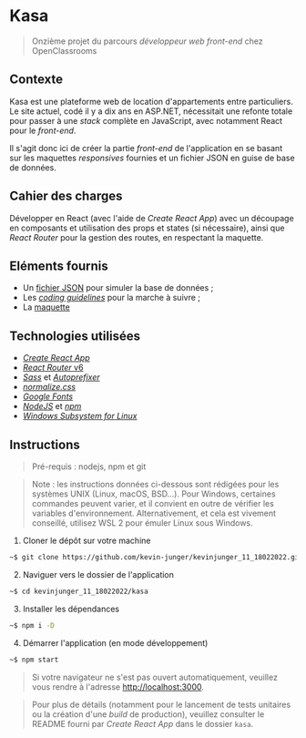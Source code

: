 # Kasa

> Onzième projet du parcours _développeur web front-end_ chez OpenClassrooms

## Contexte

Kasa est une plateforme web de location d'appartements entre particuliers. Le site actuel, codé il y a dix ans en ASP.NET, nécessitait une refonte totale pour passer à une _stack_ complète en JavaScript, avec notamment React pour le _front-end_.

Il s'agit donc ici de créer la partie _front-end_ de l'application en se basant sur les maquettes _responsives_ fournies et un fichier JSON en guise de base de données.

## Cahier des charges

Développer en React (avec l'aide de _Create React App_) avec un découpage en composants et utilisation des props et states (si nécessaire), ainsi que _React Router_ pour la gestion des routes, en respectant la maquette.

## Eléments fournis

- Un [fichier JSON](https://s3-eu-west-1.amazonaws.com/course.oc-static.com/projects/Front-End+V2/P9+React+1/logements.json) pour simuler la base de données ;
- Les [_coding guidelines_](https://course.oc-static.com/projects/Front-End+V2/P9+React+1/Coding+guidelines+Kasa+FR.pdf) pour la marche à suivre ;
- La [maquette](https://www.figma.com/file/bAnXDNqRKCRRP8mY2gcb5p/UI-Design?node-id=4%3A1)

## Technologies utilisées

- [_Create React App_](https://create-react-app.dev/)
- [_React Router_ v6](https://reactrouter.com/)
- [_Sass_](https://sass-lang.com/) et [_Autoprefixer_](https://github.com/postcss/autoprefixer)
- [_normalize.css_](https://necolas.github.io/normalize.css/)
- [_Google Fonts_](https://fonts.google.com/)
- [_NodeJS_](https://nodejs.org/en/) et [_npm_](https://www.npmjs.com/)
- [_Windows Subsystem for Linux_](https://docs.microsoft.com/fr-fr/windows/wsl/)

## Instructions

> Pré-requis : nodejs, npm et git

> Note : les instructions données ci-dessous sont rédigées pour les systèmes UNIX (Linux, macOS, BSD...). Pour Windows, certaines commandes peuvent varier, et il convient en outre de vérifier les variables d'environnement. Alternativement, et cela est vivement conseillé, utilisez WSL 2 pour émuler Linux sous Windows.

1. Cloner le dépôt sur votre machine

```bash
~$ git clone https://github.com/kevin-junger/kevinjunger_11_18022022.git
```

2. Naviguer vers le dossier de l'application

```bash
~$ cd kevinjunger_11_18022022/kasa
```

3. Installer les dépendances

```bash
~$ npm i -D
```

4. Démarrer l'application (en mode développement)

```bash
~$ npm start
```

> Si votre navigateur ne s'est pas ouvert automatiquement, veuillez vous rendre à l'adresse [http://localhost:3000](http://localhost:3000).

> Pour plus de détails (notamment pour le lancement de tests unitaires ou la création d'une _build_ de production), veuillez consulter le README fourni par _Create React App_ dans le dossier `kasa`.
